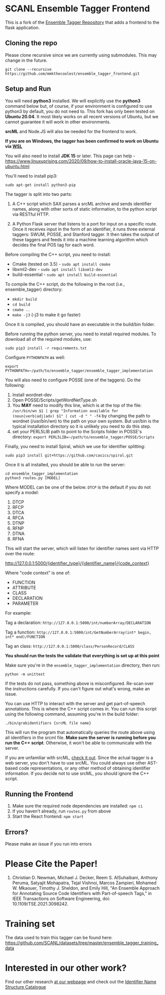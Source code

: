 # SCANL Ensemble Tagger Frontend
This is a fork of the [Ensemble Tagger Repository](https://github.com/SCANL/ensemble_tagger) that adds a frontend to the flask application.

## Cloning the repo
Please clone recursive since we are currently using submodules. This may change in the future.

	git clone --recursive https://github.com/mmkthecoolest/ensemble_tagger_frontend.git

## Setup and Run
You will need **python3** installed. We will explicitly use the **python3** command below but, of course, if your environment is configured to use python3 by default, you do not need to. This fork has only been tested on **Ubuntu 20.04**. It most likely works on all recent versions of Ubuntu, but we cannot guarantee it will work in other environments.

**srcML** and Node.JS will also be needed for the frontend to work.

**If you are on Windows, the tagger has been confirmed to work on Ubuntu via [WSL](https://docs.microsoft.com/en-us/windows/wsl/install-win10)**

You will also need to install **JDK 15** or later. This page can help - https://www.linuxuprising.com/2020/09/how-to-install-oracle-java-15-on-ubuntu.html

You'll need to install pip3:

``sudo apt-get install python3-pip``

The tagger is split into two parts: 
1. A C++ script which SAX parses a srcML archive and sends identifier names, along with other sorts of static information, to the python script via RESTful HTTP.

2. A Python Flask server that listens to a port for input on a specific route. Once it receives input in the form of an identifier, it runs three external taggers: SWUM, POSSE, and Stanford tagger. It then takes the output of these taggers and feeds it into a machine learning algorithm which decides the final POS tag for each word. 

Before compiling the C++ script, you need to install:
- Cmake (tested on 3.5) - ``sudo apt install cmake``
- libxml2-dev - ``sudo apt install libxml2-dev``
- build-essential - ``sudo apt install build-essential``

To compile the C++ script, do the following in the root (i.e., ensemble_tagger) directory:
- ``mkdir build``
- ``cd build``
- ``cmake ..``
- ``make -j3`` (-j3 to make it go faster)

Once it is compiled, you should have an executable in the build/bin folder. 

Before running the python server, you need to install required modules. To download all of the required modules, use:

	sudo pip3 install -r requirements.txt

Configure ``PYTHONPATH`` as well:

	export PYTHONPATH=~/path/to/ensemble_tagger/ensemble_tagger_implementation

You will also need to configure POSSE (one of the taggers).  Do the following:
1. Install wordnet-dev
2. Open POSSE/Scripts/getWordNetType.sh
3. You **MAY** need to modify this line, which is at the top of the file: ``/usr/bin/wn $1 | grep "Information available for (noun|verb|adj|adv) $1" | cut -d " " -f4`` by changing the path to wordnet (/usr/bin/wn) to the path on your own system. But usr/bin is the typical installation directory so it is unlikely you need to do this step.
4. set your PERL5LIB path to point to the Scripts folder in POSSE's directory: ``export PERL5LIB=~/path/to/ensemble_tagger/POSSE/Scripts``

Finally, you need to install Spiral, which we use for identifier splitting:

    sudo pip3 install git+https://github.com/casics/spiral.git

Once it is all installed, you should be able to run the server:

    cd ensemble_tagger_implementation
    python3 routes.py [MODEL]

Where MODEL can be one of the below. ``DTCP`` is the default if you do not specify a model:
1. DTCP
2. RFCP
3. DTCA
4. RFCA
5. DTNP
6. RFNP
7. DTNA
8. RFNA

This will start the server, which will listen for identifier names sent via HTTP over the route:

http://127.0.0.1:5000/{identifier_type}/{identifier_name}/{code_context}

Where "code context" is one of:
- FUNCTION
- ATTRIBUTE
- CLASS
- DECLARATION
- PARAMETER

For example:

Tag a declaration: ``http://127.0.0.1:5000/int/numberArray/DECLARATION``

Tag a function: ``http://127.0.0.1:5000/int/GetNumberArray(int* begin, int* end)/FUNCTION``

Tag an class: ``http://127.0.0.1:5000/class/PersonRecord/CLASS``

**You should run the tests the validate that everything is set up at this point**

Make sure you're in the ``ensemble_tagger_implementation`` directory, then run:
```
python -m unittest
```
If the tests do not pass, something above is misconfigured. Re-scan over the instructions carefully. If you can't figure out what's wrong, make an issue.

You can use HTTP to interact with the server and get part-of-speech annotations. This is where the C++ script comes in. You can run this script using the following command, assuming you're in the build folder:

    ./bin/grabidentifiers {srcML file name}

This will run the program that automatically queries the route above using all identifiers in the srcml file. **Make sure the server is running before you run the C++ script**. Otherwise, it won't be able to communicate with the server.

If you are unfamiliar with srcML, [check it out](https://www.srcml.org/). Since the actual tagger is a web server, you don't have to use srcML. You could always use other AST-based code representations, or any other method of obtaining identifier information. If you decide not to use srcML, you should ignore the C++ script.

## Running the Frontend
1. Make sure the required node dependencies are installed: `npm ci`
2. If you haven't already, run `routes.py` from above
3. Start the React frontend: `npm start` 

## Errors?
Please make an issue if you run into errors

# Please Cite the Paper!
1. Christian  D.  Newman,  Michael  J.  Decker,  Reem  S.  AlSuhaibani,  Anthony  Peruma,  Satyajit  Mohapatra,  Tejal  Vishnoi, Marcos Zampieri, Mohamed W. Mkaouer, Timothy J. Sheldon, and Emily Hill, "An Ensemble Approach for Annotating Source Code Identifiers with Part-of-speech Tags," in IEEE Transactions on Software Engineering, doi: 10.1109/TSE.2021.3098242.

# Training set
The data used to train this tagger can be found here: https://github.com/SCANL/datasets/tree/master/ensemble_tagger_training_data

# Interested in our other work?
Find our other research [at our webpage](https://www.scanl.org/) and check out the [Identifier Name Structure Catalogue](https://github.com/SCANL/identifier_name_structure_catalogue)
